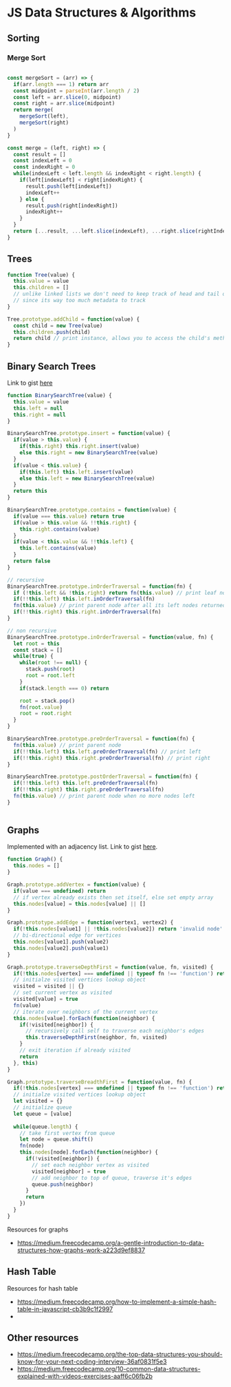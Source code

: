 # JS Data Structures & Algorithms
## Sorting

### Merge Sort
```javascript

const mergeSort = (arr) => {
  if(arr.length === 1) return arr
  const midpoint = parseInt(arr.length / 2)
  const left = arr.slice(0, midpoint)
  const right = arr.slice(midpoint)
  return merge(
    mergeSort(left),
    mergeSort(right)
  )
}

const merge = (left, right) => {
  const result = []
  const indexLeft = 0
  const indexRight = 0
  while(indexLeft < left.length && indexRight < right.length) {
    if(left[indexLeft] < right[indexRight) {
      result.push(left[indexLeft])
      indexLeft++
    } else {
      result.push(right[indexRight])
      indexRight++
    }
  }
  return [...result, ...left.slice(indexLeft), ...right.slice(rightIndex)]
}

```

## Trees
```javascript
function Tree(value) {
  this.value = value
  this.children = []
  // unlike linked lists we don't need to keep track of head and tail of each node
  // since its way too much metadata to track
}

Tree.prototype.addChild = function(value) {
  const child = new Tree(value)
  this.children.push(child)
  return child // print instance, allows you to access the child's methods as well
}
```

## Binary Search Trees
Link to gist [here](https://gist.github.com/ashiq-r31/1d772b482f94a319a75b6981697e3a69)
```javascript
function BinarySearchTree(value) {
  this.value = value
  this.left = null
  this.right = null
}

BinarySearchTree.prototype.insert = function(value) {
  if(value > this.value) {
    if(this.right) this.right.insert(value)
    else this.right = new BinarySearchTree(value)
  }
  if(value < this.value) {
    if(this.left) this.left.insert(value)
    else this.left = new BinarySearchTree(value)
  }
  return this
}

BinarySearchTree.prototype.contains = function(value) {
  if(value === this.value) return true
  if(value > this.value && !!this.right) {
    this.right.contains(value)
  }
  if(value < this.value && !!this.left) {
    this.left.contains(value)
  }
  return false
}

// recursive
BinarySearchTree.prototype.inOrderTraversal = function(fn) {
  if (!this.left && !this.right) return fn(this.value) // print leaf node at the bottom
  if(!!this.left) this.left.inOrderTraversal(fn)
  fn(this.value) // print parent node after all its left nodes returned 
  if(!!this.right) this.right.inOrderTraversal(fn)
}

// non recursive
BinarySearchTree.prototype.inOrderTraversal = function(value, fn) {
  let root = this
  const stack = []
  while(true) {
    while(root !== null) {
      stack.push(root)
      root = root.left
    }
    if(stack.length === 0) return 

    root = stack.pop()
    fn(root.value)
    root = root.right 
  }
}

BinarySearchTree.prototype.preOrderTraversal = function(fn) {
  fn(this.value) // print parent node
  if(!!this.left) this.left.preOrderTraversal(fn) // print left 
  if(!!this.right) this.right.preOrderTraversal(fn) // print right
}

BinarySearchTree.prototype.postOrderTraversal = function(fn) {
  if(!!this.left) this.left.preOrderTraversal(fn)
  if(!!this.right) this.right.preOrderTraversal(fn)
  fn(this.value) // print parent node when no more nodes left
}
  
```

## Graphs
Implemented with an adjacency list. Link to gist [here](https://gist.github.com/ashiq-r31/fb0d6774200d82d3523969d3e23743d5).
```javascript
function Graph() {
  this.nodes = []
}

Graph.prototype.addVertex = function(value) {
  if(value === undefined) return
  // if vertex already exists then set itself, else set empty array
  this.nodes[value] = this.nodes[value] || []
}

Graph.prototype.addEdge = function(vertex1, vertex2) {
  if(!this.nodes[value1] || !this.nodes[value2]) return 'invalid node'
  // bi-directional edge for vertices
  this.nodes[value1].push(value2)
  this.nodes[value2].push(value1)
}

Graph.prototype.traverseDepthFirst = function(value, fn, visited) {
  if(!this.nodes[vertex] === undefined || typeof fn !== 'function') return 'invalid node or function'
  // initialze visited vertices lookup object
  visited = visited || {}
  // set current vertex as visited
  visited[value] = true
  fn(value)
  // iterate over neighbors of the current vertex
  this.nodes[value].forEach(function(neighbor) {
    if(!visited[neighbor]) {
      // recursively call self to traverse each neighbor's edges
      this.traverseDepthFirst(neighbor, fn, visited)
    }
    // exit iteration if already visited
    return
  }, this)
}

Graph.prototype.traverseBreadthFirst = function(value, fn) {
  if(!this.nodes[vertex] === undefined || typeof fn !== 'function') return 'invalid node or function'
  // initialze visited vertices lookup object
  let visited = {}
  // initialize queue
  let queue = [value]
  
  while(queue.length) {
    // take first vertex from queue
    let node = queue.shift()
    fn(node)
    this.nodes[node].forEach(function(neighbor) {
      if(!visited[neighbor]) {
        // set each neighbor vertex as visited
        visited[neighbor] = true
        // add neighbor to top of queue, traverse it's edges
        queue.push(neighbor)
      }
      return
    })
  }
}
```
Resources for graphs
- https://medium.freecodecamp.org/a-gentle-introduction-to-data-structures-how-graphs-work-a223d9ef8837

## Hash Table
Resources for hash table
- https://medium.freecodecamp.org/how-to-implement-a-simple-hash-table-in-javascript-cb3b9c1f2997
- 

## Other resources
- https://medium.freecodecamp.org/the-top-data-structures-you-should-know-for-your-next-coding-interview-36af0831f5e3
- https://medium.freecodecamp.org/10-common-data-structures-explained-with-videos-exercises-aaff6c06fb2b




